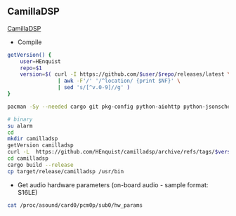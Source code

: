 CamillaDSP
---

[CamillaDSP](https://github.com/HEnquist/camilladsp)
- Compile
```sh
getVersion() {
	user=HEnquist
	repo=$1
	version=$( curl -I https://github.com/$user/$repo/releases/latest \
				| awk -F'/' '/^location/ {print $NF}' \
				| sed 's/[^v.0-9]//g' )
}

pacman -Sy --needed cargo git pkg-config python-aiohttp python-jsonschema python-matplotlib python-pip python-websocket-client

# binary
su alarm
cd
mkdir camilladsp
getVersion camilladsp
curl -L  https://github.com/HEnquist/camilladsp/archive/refs/tags/$version.tar.gz | bsdtar xf - -C camilladsp
cd camilladsp
cargo build --release
cp target/release/camilladsp /usr/bin
```

- Get audio hardware parameters (on-board audio - sample format: S16LE)
```sh
cat /proc/asound/card0/pcm0p/sub0/hw_params
```
